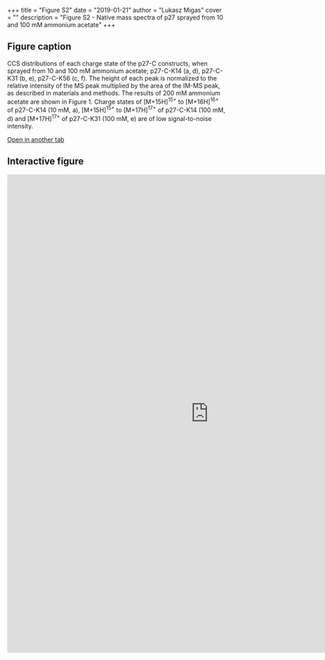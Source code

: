 +++
title = "Figure S2"
date = "2019-01-21"
author = "Lukasz Migas"
cover = ""
description = "Figure S2 - Native mass spectra of p27 sprayed from 10 and 100 mM ammonium acetate"
+++

## Figure caption

CCS distributions of each charge state of the p27-C constructs, when sprayed from 10 and 100 mM ammonium acetate; p27-C-K14 (a, d), p27-C-K31 (b, e), p27-C-K56 (c, f). The height of each peak is normalized to the relative intensity of the MS peak multiplied by the area of the IM-MS peak, as described in materials and methods. The results of 200 mM ammonium acetate are shown in Figure 1. Charge states of [M+15H]<sup>15+</sup> to [M+16H]<sup>16+</sup> of p27-C-K14 (10 mM, a), [M+15H]<sup>15+</sup> to [M+17H]<sup>17+</sup> of p27-C-K14 (100 mM, d) and [M+17H]<sup>17+</sup> of p27-C-K31 (100 mM, e) are of low signal-to-noise intensity.

[Open in another tab](https://beveridge-migas-p27.netlify.com/assets/Figure_S2.html)

## Interactive figure

<iframe 
    width="925" 
    frameborder="0" 
    height="1100"
    src="https://beveridge-migas-p27.netlify.com/assets/Figure_S2.html"
    style="background: #FFFFFF;"
></iframe>